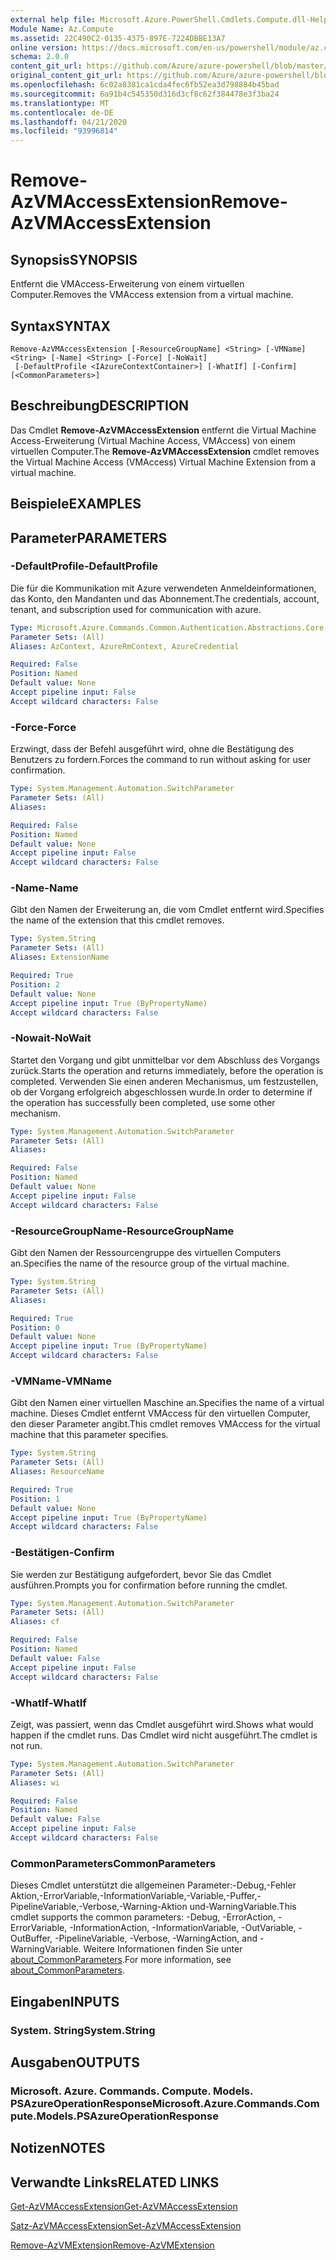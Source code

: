 ```yaml
---
external help file: Microsoft.Azure.PowerShell.Cmdlets.Compute.dll-Help.xml
Module Name: Az.Compute
ms.assetid: 22C490C2-0135-4375-897E-7224DBBE13A7
online version: https://docs.microsoft.com/en-us/powershell/module/az.compute/remove-azvmaccessextension
schema: 2.0.0
content_git_url: https://github.com/Azure/azure-powershell/blob/master/src/Compute/Compute/help/Remove-AzVMAccessExtension.md
original_content_git_url: https://github.com/Azure/azure-powershell/blob/master/src/Compute/Compute/help/Remove-AzVMAccessExtension.md
ms.openlocfilehash: 6c02a8381ca1cda4fec6fb52ea3d798884b45bad
ms.sourcegitcommit: 6a91b4c545350d316d3cf8c62f384478e3f3ba24
ms.translationtype: MT
ms.contentlocale: de-DE
ms.lasthandoff: 04/21/2020
ms.locfileid: "93996814"
---
```

# <span data-ttu-id="17d69-101">Remove-AzVMAccessExtension</span><span class="sxs-lookup"><span data-stu-id="17d69-101">Remove-AzVMAccessExtension</span></span>

## <span data-ttu-id="17d69-102">Synopsis</span><span class="sxs-lookup"><span data-stu-id="17d69-102">SYNOPSIS</span></span>
<span data-ttu-id="17d69-103">Entfernt die VMAccess-Erweiterung von einem virtuellen Computer.</span><span class="sxs-lookup"><span data-stu-id="17d69-103">Removes the VMAccess extension from a virtual machine.</span></span>

## <span data-ttu-id="17d69-104">Syntax</span><span class="sxs-lookup"><span data-stu-id="17d69-104">SYNTAX</span></span>

```
Remove-AzVMAccessExtension [-ResourceGroupName] <String> [-VMName] <String> [-Name] <String> [-Force] [-NoWait]
 [-DefaultProfile <IAzureContextContainer>] [-WhatIf] [-Confirm] [<CommonParameters>]
```

## <span data-ttu-id="17d69-105">Beschreibung</span><span class="sxs-lookup"><span data-stu-id="17d69-105">DESCRIPTION</span></span>
<span data-ttu-id="17d69-106">Das Cmdlet **Remove-AzVMAccessExtension** entfernt die Virtual Machine Access-Erweiterung (Virtual Machine Access, VMAccess) von einem virtuellen Computer.</span><span class="sxs-lookup"><span data-stu-id="17d69-106">The **Remove-AzVMAccessExtension** cmdlet removes the Virtual Machine Access (VMAccess) Virtual Machine Extension from a virtual machine.</span></span>

## <span data-ttu-id="17d69-107">Beispiele</span><span class="sxs-lookup"><span data-stu-id="17d69-107">EXAMPLES</span></span>

## <span data-ttu-id="17d69-108">Parameter</span><span class="sxs-lookup"><span data-stu-id="17d69-108">PARAMETERS</span></span>

### <span data-ttu-id="17d69-109">-DefaultProfile</span><span class="sxs-lookup"><span data-stu-id="17d69-109">-DefaultProfile</span></span>
<span data-ttu-id="17d69-110">Die für die Kommunikation mit Azure verwendeten Anmeldeinformationen, das Konto, den Mandanten und das Abonnement.</span><span class="sxs-lookup"><span data-stu-id="17d69-110">The credentials, account, tenant, and subscription used for communication with azure.</span></span>

```yaml
Type: Microsoft.Azure.Commands.Common.Authentication.Abstractions.Core.IAzureContextContainer
Parameter Sets: (All)
Aliases: AzContext, AzureRmContext, AzureCredential

Required: False
Position: Named
Default value: None
Accept pipeline input: False
Accept wildcard characters: False
```

### <span data-ttu-id="17d69-111">-Force</span><span class="sxs-lookup"><span data-stu-id="17d69-111">-Force</span></span>
<span data-ttu-id="17d69-112">Erzwingt, dass der Befehl ausgeführt wird, ohne die Bestätigung des Benutzers zu fordern.</span><span class="sxs-lookup"><span data-stu-id="17d69-112">Forces the command to run without asking for user confirmation.</span></span>

```yaml
Type: System.Management.Automation.SwitchParameter
Parameter Sets: (All)
Aliases:

Required: False
Position: Named
Default value: None
Accept pipeline input: False
Accept wildcard characters: False
```

### <span data-ttu-id="17d69-113">-Name</span><span class="sxs-lookup"><span data-stu-id="17d69-113">-Name</span></span>
<span data-ttu-id="17d69-114">Gibt den Namen der Erweiterung an, die vom Cmdlet entfernt wird.</span><span class="sxs-lookup"><span data-stu-id="17d69-114">Specifies the name of the extension that this cmdlet removes.</span></span>

```yaml
Type: System.String
Parameter Sets: (All)
Aliases: ExtensionName

Required: True
Position: 2
Default value: None
Accept pipeline input: True (ByPropertyName)
Accept wildcard characters: False
```

### <span data-ttu-id="17d69-115">-Nowait</span><span class="sxs-lookup"><span data-stu-id="17d69-115">-NoWait</span></span>
<span data-ttu-id="17d69-116">Startet den Vorgang und gibt unmittelbar vor dem Abschluss des Vorgangs zurück.</span><span class="sxs-lookup"><span data-stu-id="17d69-116">Starts the operation and returns immediately, before the operation is completed.</span></span> <span data-ttu-id="17d69-117">Verwenden Sie einen anderen Mechanismus, um festzustellen, ob der Vorgang erfolgreich abgeschlossen wurde.</span><span class="sxs-lookup"><span data-stu-id="17d69-117">In order to determine if the operation has successfully been completed, use some other mechanism.</span></span>

```yaml
Type: System.Management.Automation.SwitchParameter
Parameter Sets: (All)
Aliases:

Required: False
Position: Named
Default value: None
Accept pipeline input: False
Accept wildcard characters: False
```

### <span data-ttu-id="17d69-118">-ResourceGroupName</span><span class="sxs-lookup"><span data-stu-id="17d69-118">-ResourceGroupName</span></span>
<span data-ttu-id="17d69-119">Gibt den Namen der Ressourcengruppe des virtuellen Computers an.</span><span class="sxs-lookup"><span data-stu-id="17d69-119">Specifies the name of the resource group of the virtual machine.</span></span>

```yaml
Type: System.String
Parameter Sets: (All)
Aliases:

Required: True
Position: 0
Default value: None
Accept pipeline input: True (ByPropertyName)
Accept wildcard characters: False
```

### <span data-ttu-id="17d69-120">-VMName</span><span class="sxs-lookup"><span data-stu-id="17d69-120">-VMName</span></span>
<span data-ttu-id="17d69-121">Gibt den Namen einer virtuellen Maschine an.</span><span class="sxs-lookup"><span data-stu-id="17d69-121">Specifies the name of a virtual machine.</span></span>
<span data-ttu-id="17d69-122">Dieses Cmdlet entfernt VMAccess für den virtuellen Computer, den dieser Parameter angibt.</span><span class="sxs-lookup"><span data-stu-id="17d69-122">This cmdlet removes VMAccess for the virtual machine that this parameter specifies.</span></span>

```yaml
Type: System.String
Parameter Sets: (All)
Aliases: ResourceName

Required: True
Position: 1
Default value: None
Accept pipeline input: True (ByPropertyName)
Accept wildcard characters: False
```

### <span data-ttu-id="17d69-123">-Bestätigen</span><span class="sxs-lookup"><span data-stu-id="17d69-123">-Confirm</span></span>
<span data-ttu-id="17d69-124">Sie werden zur Bestätigung aufgefordert, bevor Sie das Cmdlet ausführen.</span><span class="sxs-lookup"><span data-stu-id="17d69-124">Prompts you for confirmation before running the cmdlet.</span></span>

```yaml
Type: System.Management.Automation.SwitchParameter
Parameter Sets: (All)
Aliases: cf

Required: False
Position: Named
Default value: False
Accept pipeline input: False
Accept wildcard characters: False
```

### <span data-ttu-id="17d69-125">-WhatIf</span><span class="sxs-lookup"><span data-stu-id="17d69-125">-WhatIf</span></span>
<span data-ttu-id="17d69-126">Zeigt, was passiert, wenn das Cmdlet ausgeführt wird.</span><span class="sxs-lookup"><span data-stu-id="17d69-126">Shows what would happen if the cmdlet runs.</span></span>
<span data-ttu-id="17d69-127">Das Cmdlet wird nicht ausgeführt.</span><span class="sxs-lookup"><span data-stu-id="17d69-127">The cmdlet is not run.</span></span>

```yaml
Type: System.Management.Automation.SwitchParameter
Parameter Sets: (All)
Aliases: wi

Required: False
Position: Named
Default value: False
Accept pipeline input: False
Accept wildcard characters: False
```

### <span data-ttu-id="17d69-128">CommonParameters</span><span class="sxs-lookup"><span data-stu-id="17d69-128">CommonParameters</span></span>
<span data-ttu-id="17d69-129">Dieses Cmdlet unterstützt die allgemeinen Parameter:-Debug,-Fehler Aktion,-ErrorVariable,-InformationVariable,-Variable,-Puffer,-PipelineVariable,-Verbose,-Warning-Aktion und-WarningVariable.</span><span class="sxs-lookup"><span data-stu-id="17d69-129">This cmdlet supports the common parameters: -Debug, -ErrorAction, -ErrorVariable, -InformationAction, -InformationVariable, -OutVariable, -OutBuffer, -PipelineVariable, -Verbose, -WarningAction, and -WarningVariable.</span></span> <span data-ttu-id="17d69-130">Weitere Informationen finden Sie unter [about_CommonParameters](http://go.microsoft.com/fwlink/?LinkID=113216).</span><span class="sxs-lookup"><span data-stu-id="17d69-130">For more information, see [about_CommonParameters](http://go.microsoft.com/fwlink/?LinkID=113216).</span></span>

## <span data-ttu-id="17d69-131">Eingaben</span><span class="sxs-lookup"><span data-stu-id="17d69-131">INPUTS</span></span>

### <span data-ttu-id="17d69-132">System. String</span><span class="sxs-lookup"><span data-stu-id="17d69-132">System.String</span></span>

## <span data-ttu-id="17d69-133">Ausgaben</span><span class="sxs-lookup"><span data-stu-id="17d69-133">OUTPUTS</span></span>

### <span data-ttu-id="17d69-134">Microsoft. Azure. Commands. Compute. Models. PSAzureOperationResponse</span><span class="sxs-lookup"><span data-stu-id="17d69-134">Microsoft.Azure.Commands.Compute.Models.PSAzureOperationResponse</span></span>

## <span data-ttu-id="17d69-135">Notizen</span><span class="sxs-lookup"><span data-stu-id="17d69-135">NOTES</span></span>

## <span data-ttu-id="17d69-136">Verwandte Links</span><span class="sxs-lookup"><span data-stu-id="17d69-136">RELATED LINKS</span></span>

[<span data-ttu-id="17d69-137">Get-AzVMAccessExtension</span><span class="sxs-lookup"><span data-stu-id="17d69-137">Get-AzVMAccessExtension</span></span>](./Get-AzVMAccessExtension.md)

[<span data-ttu-id="17d69-138">Satz-AzVMAccessExtension</span><span class="sxs-lookup"><span data-stu-id="17d69-138">Set-AzVMAccessExtension</span></span>](./Set-AzVMAccessExtension.md)

[<span data-ttu-id="17d69-139">Remove-AzVMExtension</span><span class="sxs-lookup"><span data-stu-id="17d69-139">Remove-AzVMExtension</span></span>](./Remove-AzVMExtension.md)
